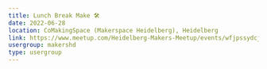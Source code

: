 ```yaml
---
title: Lunch Break Make 🛠️
date: 2022-06-28
location: CoMakingSpace (Makerspace Heidelberg), Heidelberg
link: https://www.meetup.com/Heidelberg-Makers-Meetup/events/wfjpssydcjblc/
usergroup: makershd
type: usergroup
---
```

